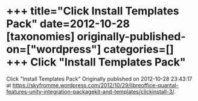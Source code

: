 +++
title="Click Install Templates Pack"
date=2012-10-28
[taxonomies]
originally-published-on=["wordpress"]
categories=[]
+++
Click "Install Templates Pack"
==============================

Click "Install Templates Pack"
Originally published on 2012-10-28 23:43:17 at https://skyfromme.wordpress.com/2012/10/29/libreoffice-quantal-features-unity-integration-packagekit-and-templates/clickinstall-3/.
